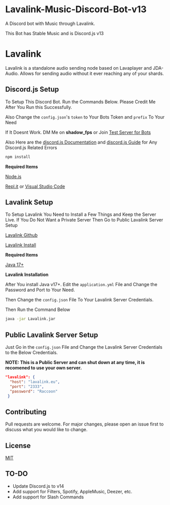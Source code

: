 # Lavalink-Music-Discord-Bot-v13

A Discord bot with Music through Lavalink.

This Bot has Stable Music and is Discord.js v13

# Lavalink

Lavalink is a standalone audio sending node based on Lavaplayer and JDA-Audio. Allows for sending audio without it ever reaching any of your shards.

## Discord.js Setup

To Setup This Discord Bot. Run the Commands Below. Please Credit Me After You Run this Successfully.

Also Change the `config.json`'s `token` to Your Bots Token and `prefix` To Your Need

If It Doesnt Work. DM Me on **shadow_fps** or Join [Test Server for Bots](https://discord.gg/SBhdMeW5qG)

Also Here are the [discord.js Documentation](https://discord.js.org/#/docs/discord.js/stable/general/welcome) and [discord.js Guide](https://discordjs.guide/#before-you-begin) for Any Discord.js Related Errors

```bash
npm install
```

**Required Items**

[Node.js](https://nodejs.org/en/)

[Repl.it](https://repl.it) or [Visual Studio Code](https://code.visualstudio.com)

## Lavalink Setup

To Setup Lavalink You Need to Install a Few Things and Keep the Server Live. If You Do Not Want a Private Server Then Go to Public Lavalink Server Setup

[Lavalink Github](https://github.com/freyacodes/Lavalink)

[Lavalink Install](https://github.com/freyacodes/Lavalink/releases)

**Required Items**

[Java 17+](https://www.java.com/en/)

**Lavalink Installation**

After You install Java v17+. Edit the `application.yml` File and Change the Password and Port to Your Need.

Then Change the `config.json` File To Your Lavalink Server Credentials.

Then Run the Command Below

```bash
java -jar Lavalink.jar
```

## Public Lavalink Server Setup

Just Go in the `config.json` File and Change the Lavalink Server Credentials to the Below Credentials.

**NOTE: This is a Public Server and can shut down at any time, it is recomened to use your own server.**

```json
"lavalink": {
  "host": "lavalink.eu",
  "port": "2333",
  "password": "Raccoon"
 }
```

## Contributing
Pull requests are welcome. For major changes, please open an issue first to discuss what you would like to change.

## License
[MIT](https://choosealicense.com/licenses/mit/)

## TO-DO

- Update Discord.js to v14
- Add support for Filters, Spotify, AppleMusic, Deezer, etc.
- Add support for Slash Commands